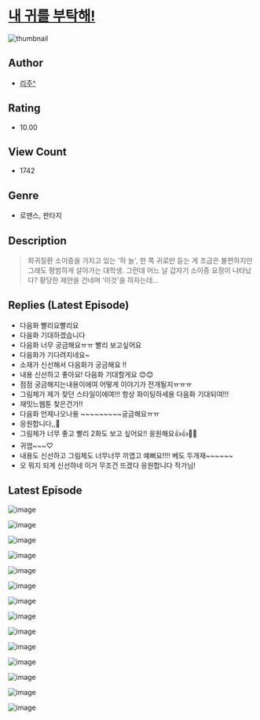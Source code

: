 # [내 귀를 부탁해!](https://comic.naver.com/bestChallenge/list?titleId=810001)
![thumbnail](https://image-comic.pstatic.net/user_contents_data/challenge_comic/2023/05/23/155762/upload_7221294649223439921_480x623.jpeg)

## Author
- [리주^](https://comic.naver.com/artistTitle?id=155762)

## Rating
- 10.00

## View Count
- 1742

## Genre
- 로맨스, 판타지

## Description
> 희귀질환 소이증을 가지고 있는 '하 늘', 한 쪽 귀로만 듣는 게 조금은 불편하지만 그래도 평범하게 살아가는 대학생. 그런데 어느 날 갑자기 소이증 요정이 나타났다? 황당한 제안을 건네며 '이것'을 하자는데...

## Replies (Latest Episode)
- 다음화 빨리요빨리요
- 다음화 기대하겠습니다
- 다음화 너무 궁금해요ㅠㅠ 빨리 보고싶어요
- 다음화가 기다려지네요~
- 소재가 신선해서 다음화가 궁금해요 !!
- 내용 신선하고 좋아요! 다음화 기대할게요 😊😊
- 점점 궁금해지는내용이에여 어떻게 이야기가 전개될지ㅠㅠㅠ
- 그림체가 제가 찾던 스타일이에여!!! 항상 화이팅하세용 다음화 기대되여!!!
- 재밋느웹툰 찾은건가!!
- 다음화 언제나오나용 ~~~~~~~~~궁금해요ㅠㅠ
- 응원합니다,,💓
- 그림체가 너무 좋고 빨리 2화도 보고 싶어요!! 응원해요👍👍🤩🤩
- 귀엽~~~♡
- 내용도 신선하고 그림체도 너무너무 끼엽고 예뻐요!!!! 베도 두개재~~~~~~
- 오 뭐지 되게 신선하네 이거 무조건 뜨겠다 응원합니다 작가님!

## Latest Episode
![image](https://image-comic.pstatic.net/user_contents_data/challenge_comic/2023/05/23/155762/upload_3486126295412650288.jpeg)

![image](https://image-comic.pstatic.net/user_contents_data/challenge_comic/2023/05/23/155762/upload_3990531424970224227.jpeg)

![image](https://image-comic.pstatic.net/user_contents_data/challenge_comic/2023/05/23/155762/upload_3761121845755327792.jpeg)

![image](https://image-comic.pstatic.net/user_contents_data/challenge_comic/2023/05/23/155762/upload_7005129757837046580.jpeg)

![image](https://image-comic.pstatic.net/user_contents_data/challenge_comic/2023/05/23/155762/upload_3905799777561950052.jpeg)

![image](https://image-comic.pstatic.net/user_contents_data/challenge_comic/2023/05/23/155762/upload_7378362084372330808.jpeg)

![image](https://image-comic.pstatic.net/user_contents_data/challenge_comic/2023/05/23/155762/upload_4049635694835021925.jpeg)

![image](https://image-comic.pstatic.net/user_contents_data/challenge_comic/2023/05/23/155762/upload_7076955140103024693.jpeg)

![image](https://image-comic.pstatic.net/user_contents_data/challenge_comic/2023/05/23/155762/upload_7377567331510411574.jpeg)

![image](https://image-comic.pstatic.net/user_contents_data/challenge_comic/2023/05/23/155762/upload_4063199458445571427.jpeg)

![image](https://image-comic.pstatic.net/user_contents_data/challenge_comic/2023/05/23/155762/upload_7378365374233195873.jpeg)

![image](https://image-comic.pstatic.net/user_contents_data/challenge_comic/2023/05/23/155762/upload_7292232034988209463.jpeg)

![image](https://image-comic.pstatic.net/user_contents_data/challenge_comic/2023/05/23/155762/upload_7305742631185035831.jpeg)

![image](https://image-comic.pstatic.net/user_contents_data/challenge_comic/2023/05/23/155762/upload_7004280723635058995.jpeg)
